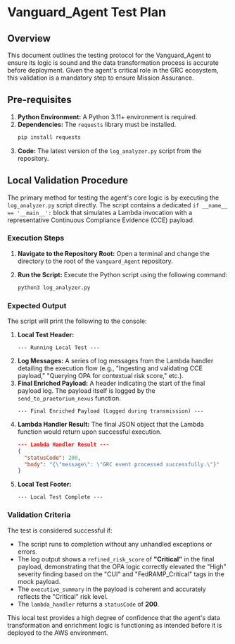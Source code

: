 # Vanguard_Agent Test Plan

## Overview

This document outlines the testing protocol for the Vanguard_Agent to ensure its logic is sound and the data transformation process is accurate before deployment. Given the agent's critical role in the GRC ecosystem, this validation is a mandatory step to ensure Mission Assurance.

## Pre-requisites

1.  **Python Environment:** A Python 3.11+ environment is required.
2.  **Dependencies:** The `requests` library must be installed.
    ```bash
    pip install requests
    ```
3.  **Code:** The latest version of the `log_analyzer.py` script from the repository.

## Local Validation Procedure

The primary method for testing the agent's core logic is by executing the `log_analyzer.py` script directly. The script contains a dedicated `if __name__ == '__main__':` block that simulates a Lambda invocation with a representative Continuous Compliance Evidence (CCE) payload.

### Execution Steps

1.  **Navigate to the Repository Root:**
    Open a terminal and change the directory to the root of the `Vanguard_Agent` repository.

2.  **Run the Script:**
    Execute the Python script using the following command:
    ```bash
    python3 log_analyzer.py
    ```

### Expected Output

The script will print the following to the console:

1.  **Local Test Header:**
    ```
    --- Running Local Test ---
    ```
2.  **Log Messages:** A series of log messages from the Lambda handler detailing the execution flow (e.g., "Ingesting and validating CCE payload," "Querying OPA for contextual risk score," etc.).
3.  **Final Enriched Payload:** A header indicating the start of the final payload log. The payload itself is logged by the `send_to_praetorium_nexus` function.
    ```
    --- Final Enriched Payload (Logged during transmission) ---
    ```
4.  **Lambda Handler Result:** The final JSON object that the Lambda function would return upon successful execution.
    ```json
    --- Lambda Handler Result ---
    {
      "statusCode": 200,
      "body": "{\"message\": \"GRC event processed successfully.\"}"
    }
    ```
5.  **Local Test Footer:**
    ```
    --- Local Test Complete ---
    ```

### Validation Criteria

The test is considered successful if:
- The script runs to completion without any unhandled exceptions or errors.
- The log output shows a `refined_risk_score` of **"Critical"** in the final payload, demonstrating that the OPA logic correctly elevated the "High" severity finding based on the "CUI" and "FedRAMP_Critical" tags in the mock payload.
- The `executive_summary` in the payload is coherent and accurately reflects the "Critical" risk level.
- The `lambda_handler` returns a `statusCode` of **200**.

This local test provides a high degree of confidence that the agent's data transformation and enrichment logic is functioning as intended before it is deployed to the AWS environment.
